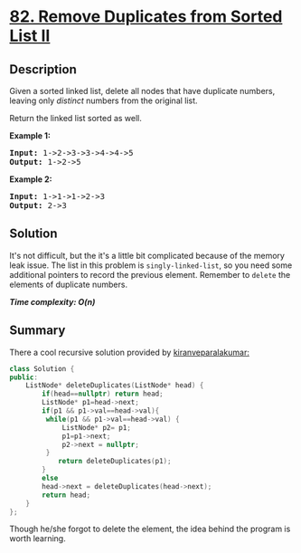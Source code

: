# [82. Remove Duplicates from Sorted List II](https://leetcode.com/problems/remove-duplicates-from-sorted-list-ii/)

## Description

<div class="content__u3I1 question-content__JfgR"><div><p>Given a sorted linked list, delete all nodes that have duplicate numbers, leaving only <em>distinct</em> numbers from the original list.</p>

<p>Return the linked list sorted as well.</p>

<p><strong>Example 1:</strong></p>

<pre><strong>Input:</strong> 1-&gt;2-&gt;3-&gt;3-&gt;4-&gt;4-&gt;5
<strong>Output:</strong> 1-&gt;2-&gt;5
</pre>

<p><strong>Example 2:</strong></p>

<pre><strong>Input:</strong> 1-&gt;1-&gt;1-&gt;2-&gt;3
<strong>Output:</strong> 2-&gt;3
</pre>
</div></div>

## Solution
It's not difficult, but the it's a little bit complicated  because of the memory leak issue. The list in this problem is `singly-linked-list`, so you need some additional pointers to record the previous element. Remember to `delete` the elements of duplicate numbers.

_**Time complexity: O(n)**_

## Summary
There a cool recursive solution provided by [kiranveparalakumar:
](https://leetcode.com/problems/remove-duplicates-from-sorted-list-ii/discuss/738462/C%2B%2B-Very-Important!!!!!-Memory-Leak-handled.-Beats-95-speed-and-100-Memory.)
```cpp
class Solution {
public:
    ListNode* deleteDuplicates(ListNode* head) {
        if(head==nullptr) return head;
        ListNode* p1=head->next;
        if(p1 && p1->val==head->val){
         while(p1 && p1->val==head->val) {
             ListNode* p2= p1;
             p1=p1->next;
             p2->next = nullptr;
         }
            return deleteDuplicates(p1);
        }
        else
        head->next = deleteDuplicates(head->next);
        return head;
    }
};

```
Though he/she forgot to delete the element, the idea behind the program is worth learning.
